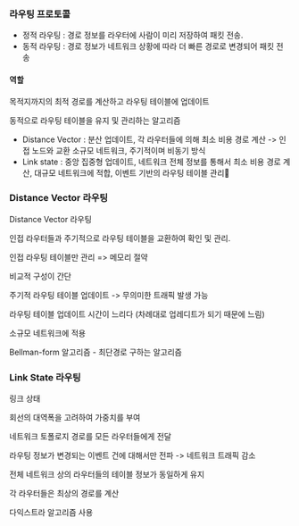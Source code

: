 ### 라우팅 프로토콜

- 정적 라우팅 : 경로 정보를 라우터에 사람이 미리 저장하여 패킷 전송.
- 동적 라우팅 : 경로 정보가 네트워크 상황에 따라 더 빠른 경로로 변경되어 패킷 전송

#### 역할

목적지까지의 최적 경로를 계산하고 라우팅 테이블에 업데이트

동적으로 라우팅 테이블을 유지 및 관리하는 알고리즘

- Distance Vector : 분산 업데이트, 각 라우터들에 의해 최소 비용 경로 계산 -> 인접 노드와 교환 소규모 네트워크, 주기적이며 비동기 방식
- Link state : 중앙 집중형 업데이트, 네트워크 전체 정보를 통해서 최소 비용 경로 계산, 대규모 네트워크에 적합, 이벤트 기반의 라우팅 테이블 관리

### Distance Vector 라우팅

Distance Vector 라우팅

인접 라우터들과 주기적으로 라우팅 테이블을 교환하여 확인 및 관리.

인접 라우팅 테이블만 관리 => 메모리 절약

비교적 구성이 간단

주기적 라우팅 테이블 업데이트 -> 무의미한 트래픽 발생 가능

라우팅 테이블 업데이트 시간이 느리다 (차례대로 업레디트가 되기 때문에 느림)

소규모 네트워크에 적용

Bellman-form 알고리즘 - 최단경로 구하는 알고리즘

### Link State 라우팅

링크 상태

회선의 대역폭을 고려하여 가중치를 부여

네트워크 토폴로지 경로를 모든 라우터들에게 전달

라우팅 정보가 변경되는 이벤트 건에 대해서만 전파 -> 네트워크 트래픽 감소

전체 네트워크 상의 라우터들의 테이블 정보가 동일하게 유지

각 라우터들은 최상의 경로를 계산

다익스트라 알고리즘 사용
